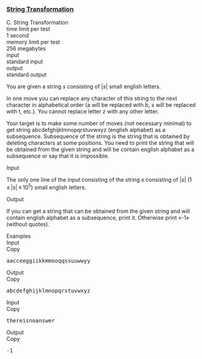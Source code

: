 <h3><a href="https://codeforces.com/contest/946/problem/C" target="_blank" rel="noopener noreferrer">String Transformation</a></h3>
<div class="header"><div class="title">C. String Transformation</div><div class="time-limit"><div class="property-title">time limit per test</div>1 second</div><div class="memory-limit"><div class="property-title">memory limit per test</div>256 megabytes</div><div class="input-file input-standard"><div class="property-title">input</div>standard input</div><div class="output-file output-standard"><div class="property-title">output</div>standard output</div></div><div><p>You are given a string <span class="tex-span"><i>s</i></span> consisting of <span class="tex-span">|<i>s</i>|</span> small english letters.</p><p>In one move you can replace any character of this string to the next character in alphabetical order (<span class="tex-font-style-tt">a</span> will be replaced with <span class="tex-font-style-tt">b</span>, <span class="tex-font-style-tt">s</span> will be replaced with <span class="tex-font-style-tt">t</span>, etc.). You cannot replace letter <span class="tex-font-style-tt">z</span> with any other letter.</p><p>Your target is to make some number of moves (not necessary minimal) to get string <span class="tex-font-style-tt">abcdefghijklmnopqrstuvwxyz</span> (english alphabet) as a subsequence. Subsequence of the string is the string that is obtained by deleting characters at some positions. You need to print the string that will be obtained from the given string and will be contain english alphabet as a subsequence or say that it is impossible.</p></div><div class="input-specification"><div class="section-title">Input</div><p>The only one line of the input consisting of the string <span class="tex-span"><i>s</i></span> consisting of <span class="tex-span">|<i>s</i>|</span> (<span class="tex-span">1 ≤ |<i>s</i>| ≤ 10<sup class="upper-index">5</sup></span>) small english letters.</p></div><div class="output-specification"><div class="section-title">Output</div><p>If you can get a string that can be obtained from the given string and will contain english alphabet as a subsequence, print it. Otherwise print «-1» (without quotes).</p></div><div class="sample-tests"><div class="section-title">Examples</div><div class="sample-test"><div class="input"><div class="title">Input<div title="Copy" data-clipboard-target="#id0025439702087401017" id="id002408144133973018" class="input-output-copier">Copy</div></div><pre id="id0025439702087401017">aacceeggiikkmmooqqssuuwwyy<br></pre></div><div class="output"><div class="title">Output<div title="Copy" data-clipboard-target="#id004675957016630643" id="id0072227215159489" class="input-output-copier">Copy</div></div><pre id="id004675957016630643">abcdefghijklmnopqrstuvwxyz<br></pre></div><div class="input"><div class="title">Input<div title="Copy" data-clipboard-target="#id009366116675503676" id="id008673517150636137" class="input-output-copier">Copy</div></div><pre id="id009366116675503676">thereisnoanswer<br></pre></div><div class="output"><div class="title">Output<div title="Copy" data-clipboard-target="#id00230506782793651" id="id001645849715768155" class="input-output-copier">Copy</div></div><pre id="id00230506782793651">-1<br></pre></div></div></div>